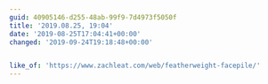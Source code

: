 ```yaml
---
guid: 40905146-d255-48ab-99f9-7d4973f5050f
title: '2019.08.25, 19:04'
date: '2019-08-25T17:04:41+00:00'
changed: '2019-09-24T19:18:48+00:00'


like_of: 'https://www.zachleat.com/web/featherweight-facepile/'
---
```


